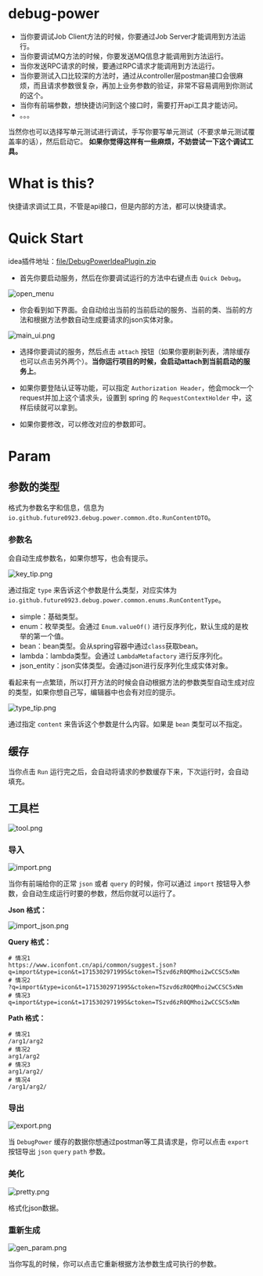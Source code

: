 # debug-power

- 当你要调试Job Client方法的时候，你要通过Job Server才能调用到方法运行。
- 当你要调试MQ方法的时候，你要发送MQ信息才能调用到方法运行。
- 当你发送RPC请求的时候，要通过RPC请求才能调用到方法运行。
- 当你要测试入口比较深的方法时，通过从controller层postman接口会很麻烦，而且请求参数很复杂，再加上业务参数的验证，非常不容易调用到你测试的这个。
- 当你有前端参数，想快捷访问到这个接口时，需要打开api工具才能访问。
- 。。。

当然你也可以选择写单元测试进行调试，手写你要写单元测试（不要求单元测试覆盖率的话），然后启动它。
**如果你觉得这样有一些麻烦，不妨尝试一下这个调试工具。**

# What is this?

快捷请求调试工具，不管是api接口，但是内部的方法，都可以快捷请求。

# Quick Start

idea插件地址：[file/DebugPowerIdeaPlugin.zip](file/DebugPowerIdeaPlugin.zip)

- 首先你要启动服务，然后在你要调试运行的方法中右键点击 `Quick Debug`。

![open_menu](images/open_menu.png)

- 你会看到如下界面。会自动给出当前的当前启动的服务、当前的类、当前的方法和根据方法参数自动生成要请求的json实体对象。

![main_ui.png](images/main_ui.png)

- 选择你要调试的服务，然后点击 `attach` 按钮（如果你要刷新列表，清除缓存也可以点击另外两个）。**当你运行项目的时候，会启动attach到当前启动的服务上**。

- 如果你要登陆认证等功能，可以指定 `Authorization Header`，他会mock一个request并加上这个请求头，设置到 spring 的 `RequestContextHolder` 中，这样后续就可以拿到。

- 如果你要修改，可以修改对应的参数即可。

# Param

## 参数的类型

格式为参数名字和信息，信息为 `io.github.future0923.debug.power.common.dto.RunContentDTO`。

### 参数名
会自动生成参数名，如果你想写，也会有提示。

![key_tip.png](images/key_tip.png)

通过指定 `type` 来告诉这个参数是什么类型，对应实体为 `io.github.future0923.debug.power.common.enums.RunContentType`。
- simple：基础类型。
- enum：枚举类型。会通过 `Enum.valueOf()` 进行反序列化，默认生成的是枚举的第一个值。
- bean：bean类型。会从spring容器中通过`class`获取bean。
- lambda：lambda类型。会通过 `LambdaMetafactory` 进行反序列化。
- json_entity：json实体类型。会通过json进行反序列化生成实体对象。

看起来有一点繁琐，所以打开方法的时候会自动根据方法的参数类型自动生成对应的类型，如果你想自己写，编辑器中也会有对应的提示。

![type_tip.png](images/type_tip.png)

通过指定 `content` 来告诉这个参数是什么内容。如果是 `bean` 类型可以不指定。

## 缓存

当你点击 `Run` 运行完之后，会自动将请求的参数缓存下来，下次运行时，会自动填充。

## 工具栏

![tool.png](images/tool.png)

### 导入

![import.png](images/import.png)

当你有前端给你的正常 `json` 或者 `query` 的时候，你可以通过 `import` 按钮导入参数，会自动生成运行时要的参数，然后你就可以运行了。

**Json 格式：**

![import_json.png](images/import_json.png)

**Query 格式：**
```text
# 情况1
https://www.iconfont.cn/api/common/suggest.json?q=import&type=icon&t=1715302971995&ctoken=TSzvd6zR0QMhoi2wCCSC5xNm
# 情况2
?q=import&type=icon&t=1715302971995&ctoken=TSzvd6zR0QMhoi2wCCSC5xNm
# 情况3
q=import&type=icon&t=1715302971995&ctoken=TSzvd6zR0QMhoi2wCCSC5xNm
```

**Path 格式：**
```text
# 情况1
/arg1/arg2
# 情况2
arg1/arg2
# 情况3
arg1/arg2/
# 情况4
/arg1/arg2/
```


### 导出

![export.png](images/export.png)

当 `DebugPower` 缓存的数据你想通过postman等工具请求是，你可以点击 `export` 按钮导出 `json` `query` `path` 参数。

### 美化

![pretty.png](images/pretty.png)

格式化json数据。

### 重新生成

![gen_param.png](images/gen_param.png)

当你写乱的时候，你可以点击它重新根据方法参数生成可执行的参数。
